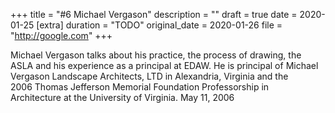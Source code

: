 +++
title = "#6 Michael Vergason"
description = ""
draft = true
date = 2020-01-25
[extra]
duration = "TODO"
original_date = 2020-01-26
file = "http://google.com"
+++

Michael Vergason talks about his practice, the process of drawing, the ASLA and his experience as a principal at EDAW. He is principal of Michael Vergason Landscape Architects, LTD in Alexandria, Virginia and the 2006 Thomas Jefferson Memorial Foundation Professorship in Architecture at the University of Virginia. May 11, 2006
